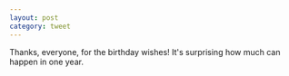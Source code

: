 ```yaml
---
layout: post
category: tweet
---
```

Thanks, everyone, for the birthday wishes! It's surprising how much can happen in one year.
